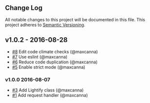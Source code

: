 ## Change Log
All notable changes to this project will be documented in this file.
This project adheres to [Semantic Versioning](http://semver.org/).

## v1.0.2 - 2016-08-28
- [#8](https://github.com/maxcanna/node-lightify-rest/pull/8) Edit code climate checks (@maxcanna)
- [#7](https://github.com/maxcanna/node-lightify-rest/pull/7) Use eslint (@maxcanna)
- [#6](https://github.com/maxcanna/node-lightify-rest/pull/6) Reduce code duplication (@maxcanna)
- [#5](https://github.com/maxcanna/node-lightify-rest/pull/5) Enable strict mode (@maxcanna)

### v1.0.0 2016-08-07
- [#3](https://github.com/maxcanna/node-lightify-rest/pull/3) Add Lightify class (@maxcanna)
- [#1](https://github.com/maxcanna/node-lightify-rest/pull/1) Add request handler (@maxcanna)
